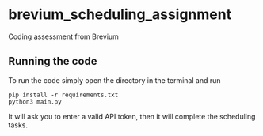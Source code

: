 # brevium_scheduling_assignment
Coding assessment from Brevium

## Running the code
To run the code simply open the directory in the terminal and run

```
pip install -r requirements.txt
python3 main.py
```

It will ask you to enter a valid API token, then it will complete the scheduling tasks.